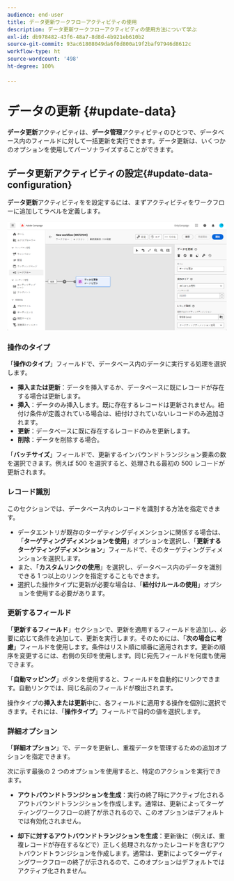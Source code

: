 ```yaml
---
audience: end-user
title: データ更新ワークフローアクティビティの使用
description: データ更新ワークフローアクティビティの使用方法について学ぶ
exl-id: db978482-43f6-48a7-8d8d-4b921eb610b2
source-git-commit: 93ac61808049da6f0d800a19f2baf97946d8612c
workflow-type: ht
source-wordcount: '498'
ht-degree: 100%

---
```


# データの更新 {#update-data}

**データ更新**&#x200B;アクティビティは、**データ管理**&#x200B;アクティビティのひとつで、データベース内のフィールドに対して一括更新を実行できます。データ更新は、いくつかのオプションを使用してパーソナライズすることができます。

<!--
The **Operation type** field lets you choose the process to be carried out on the data in the database. Select the first option to add data or update (it if it has already been added). You can also only add data, only update data, or delete data. Select the **Update and merge collections** to select a primary record to link duplicates to, and delete those duplicates safely

Specify how to identify the records in the database: if data relate to an existing targeting dimension, select the **Using the targeting dimension** option and select the targeting dimension and fields to update. Otherwise, specify one or more custom links to identify the data in the database, or direct use of reconciliation keys.

Select the fields to update and reconciliation settings. You can use the **Auto-mapping** option to automatically identify the fields to be updated.

The **Advanced options** section let you specify additional settings to manage data and duplicates.

Toggle the **Generate an outbound transition** option to add an outbound transition that will be activated at the end of the execution of the **Update data** activity. The update generally marks the end of a targeting workflow and therefore the option is not activated by default.

Toggle the **Generate an outbound transition for rejects** option to add an outbound transition containing records that have not been correctly processed after the update (for example if there is a duplicate). The update generally marks the end of a targeting workflow and therefore the option is not activated by default.
-->

## データ更新アクティビティの設定{#update-data-configuration}

**データ更新**&#x200B;アクティビティをを設定するには、まずアクティビティをワークフローに追加してラベルを定義します。

![](../assets/workflow-update-data.png)

### 操作のタイプ

「**操作のタイプ**」フィールドで、データベース内のデータに実行する処理を選択します。

* **挿入または更新**：データを挿入するか、データベースに既にレコードが存在する場合は更新します。
* **挿入**：データのみ挿入します。既に存在するレコードは更新されません。紐付け条件が定義されている場合は、紐付けされていないレコードのみ追加されます。
* **更新**：データベースに既に存在するレコードのみを更新します。
* **削除**：データを削除する場合。

「**バッチサイズ**」フィールドで、更新するインバウンドトランジション要素の数を選択できます。例えば 500 を選択すると、処理される最初の 500 レコードが更新されます。

### レコード識別

このセクションでは、データベース内のレコードを識別する方法を指定できます。

* データエントリが既存のターゲティングディメンションに関係する場合は、「**ターゲティングディメンションを使用**」オプションを選択し、「**更新するターゲティングディメンション**」フィールドで、そのターゲティングディメンションを選択します。
* また、「**カスタムリンクの使用**」を選択し、データベース内のデータを識別できる 1 つ以上のリンクを指定することもできます。
* 選択した操作タイプに更新が必要な場合は、「**紐付けルールの使用**」オプションを使用する必要があります。

### 更新するフィールド

「**更新するフィールド**」セクションで、更新を適用するフィールドを追加し、必要に応じて条件を追加して、更新を実行します。そのためには、「**次の場合に考慮**」フィールドを使用します。条件はリスト順に順番に適用されます。更新の順序を変更するには、右側の矢印を使用します。同じ宛先フィールドを何度も使用できます。

「**自動マッピング**」ボタンを使用すると、フィールドを自動的にリンクできます。自動リンクでは、同じ名前のフィールドが検出されます。

操作タイプの&#x200B;**挿入または更新**&#x200B;中に、各フィールドに適用する操作を個別に選択できます。それには、「**操作タイプ**」フィールドで目的の値を選択します。

### 詳細オプション

「**詳細オプション**」で、データを更新し、重複データを管理するための追加オプションを指定できます。

<!--
* **Disable automatic key management**
* **Disable audit**
* **Empty the destination value if the source value is empty**
* **Update all columns with matching names**
* **Ignore records which concern the same target**: only the first in the list of expressions will be considered
-->

次に示す最後の 2 つのオプションを使用すると、特定のアクションを実行できます。

* **アウトバウンドトランジションを生成**：実行の終了時にアクティブ化されるアウトバウンドトランジションを作成します。通常は、更新によってターゲティングワークフローの終了が示されるので、このオプションはデフォルトでは有効化されません。

* **却下に対するアウトバウンドトランジションを生成**：更新後に（例えば、重複レコードが存在するなどで）正しく処理されなかったレコードを含むアウトバウンドトランジションを作成します。通常は、更新によってターゲティングワークフローの終了が示されるので、このオプションはデフォルトではアクティブ化されません。

